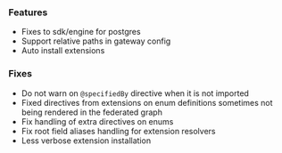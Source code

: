 ### Features

* Fixes to sdk/engine for postgres
* Support relative paths in gateway config
* Auto install extensions

### Fixes

* Do not warn on `@specifiedBy` directive when it is not imported
* Fixed directives from extensions on enum definitions sometimes not being rendered in the federated graph
* Fix handling of extra directives on enums
* Fix root field aliases handling for extension resolvers
* Less verbose extension installation
